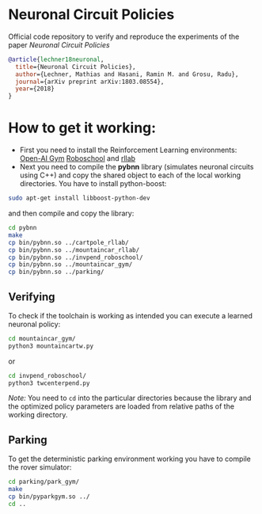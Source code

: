 # Neuronal Circuit Policies
Official code repository to verify and reproduce the experiments of the paper *Neuronal Circuit Policies*
```bibtex
@article{lechner18neuronal,
  title={Neuronal Circuit Policies},
  author={Lechner, Mathias and Hasani, Ramin M. and Grosu, Radu},
  journal={arXiv preprint arXiv:1803.08554},
  year={2018}
}
```

# How to get it working:
- First you need to install the Reinforcement Learning environments: [Open-AI Gym](https://gym.openai.com/) [Roboschool](https://github.com/openai/roboschool) and [rllab](https://github.com/rll/rllab)
- Next you need to compile the **pybnn** library (simulates neuronal circuits using C++) and copy the shared object to each of the local working directories. You have to install python-boost:
```bash
sudo apt-get install libboost-python-dev
```
and then compile and copy the library:
```bash
cd pybnn
make
cp bin/pybnn.so ../cartpole_rllab/
cp bin/pybnn.so ../mountaincar_rllab/
cp bin/pybnn.so ../invpend_roboschool/
cp bin/pybnn.so ../mountaincar_gym/
cp bin/pybnn.so ../parking/
```

## Verifying
To check if the toolchain is working as intended you can execute a learned neuronal policy:
```bash
cd mountaincar_gym/
python3 mountaincartw.py
```
or
```bash
cd invpend_roboschool/
python3 twcenterpend.py
```
*Note:* You need to `cd` into the particular directories because the library and the optimized policy parameters are loaded from relative paths of the working directory.

## Parking
To get the deterministic parking environment working you have to compile the rover simulator:
```bash
cd parking/park_gym/
make
cp bin/pyparkgym.so ../
cd ..
```

